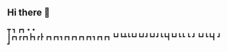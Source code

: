 ## Hi there 👋
 ┳     ┓  ┏┓    •        •    
 ┃┏┓┏┏┓┣┓┏┣ ┏┓┏┓┓┏┓┏┓┏┓┏┓┓┏┓┏┓
┗┛┗┻┗┗┛┗┛┛┗┛┛┗┗┫┗┛┗┗ ┗ ┛ ┗┛┗┗┫
               ┛             ┛



<!--
**jjacobstech/jjacobstech** is a ✨ _special_ ✨ repository because its `README.md` (this file) appears on your GitHub profile.

Here are some ideas to get you started:

- 🔭 I’m currently working on ...
- 🌱 I’m currently learning ...
- 👯 I’m looking to collaborate on ...
- 🤔 I’m looking for help with ...
- 💬 Ask me about ...
- 📫 How to reach me: ...
- 😄 Pronouns: ...
- ⚡ Fun fact: ...
-->
